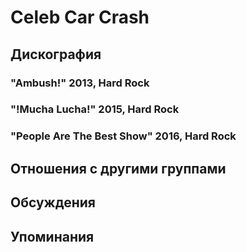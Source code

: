 # Celeb Car Crash



## Дискография

### "Ambush!" 2013, Hard Rock



### "!Mucha Lucha!" 2015, Hard Rock



### "People Are The Best Show" 2016, Hard Rock




## Отношения с другими группами


## Обсуждения


## Упоминания


